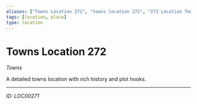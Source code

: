 ```yaml
---
aliases: ["Towns Location 272", "towns location 272", "272 Location Towns"]
tags: [location, place]
type: location
---
```


# Towns Location 272

*Towns*

A detailed towns location with rich history and plot hooks.

---
*ID: LOC00271*